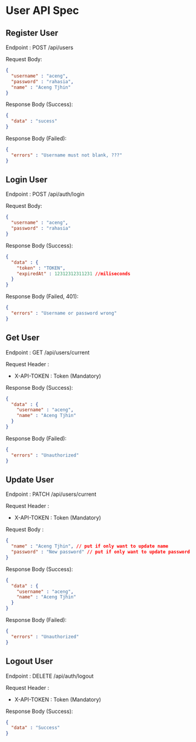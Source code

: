 # User API Spec

## Register User

Endpoint : POST /api/users

Request Body:
```json
{
  "username" : "aceng",
  "password" : "rahasia",
  "name" : "Aceng Tjhin"
}
```
Response Body (Success):
```json
{
  "data" : "sucess"
}
```
Response Body (Failed):
```json
{
  "errors" : "Username must not blank, ???"
}
```
## Login User

Endpoint : POST /api/auth/login

Request Body:
```json
{
  "username" : "aceng",
  "password" : "rahasia"
}
```
Response Body (Success):
```json
{
  "data" : {
    "token" : "TOKEN",
    "expiredAt" : 12312312311231 //miliseconds
  }
}
```
Response Body (Failed, 401):
```json
{
  "errors" : "Username or password wrong"
}
```
## Get User

Endpoint : GET /api/users/current

Request Header :

- X-API-TOKEN : Token (Mandatory)

Response Body (Success):
```json
{
  "data" : {
    "username" : "aceng",
    "name" : "Aceng Tjhin"
  }
}
```
Response Body (Failed):
```json
{
  "errors" : "Unauthorized"
}
```

## Update User
Endpoint : PATCH /api/users/current

Request Header :

- X-API-TOKEN : Token (Mandatory)


Request Body : 
```json
{
  "name" : "Aceng Tjhin", // put if only want to update name
  "password" : "New password" // put if only want to update password
}
```

Response Body (Success):
```json
{
  "data" : {
    "username" : "aceng",
    "name" : "Aceng Tjhin"
  }
}
```
Response Body (Failed):
```json
{
  "errors" : "Unauthorized"
}
```
## Logout User

Endpoint : DELETE /api/auth/logout

Request Header :

- X-API-TOKEN : Token (Mandatory)

Response Body (Success):
```json
{
  "data" : "Success"
}
```